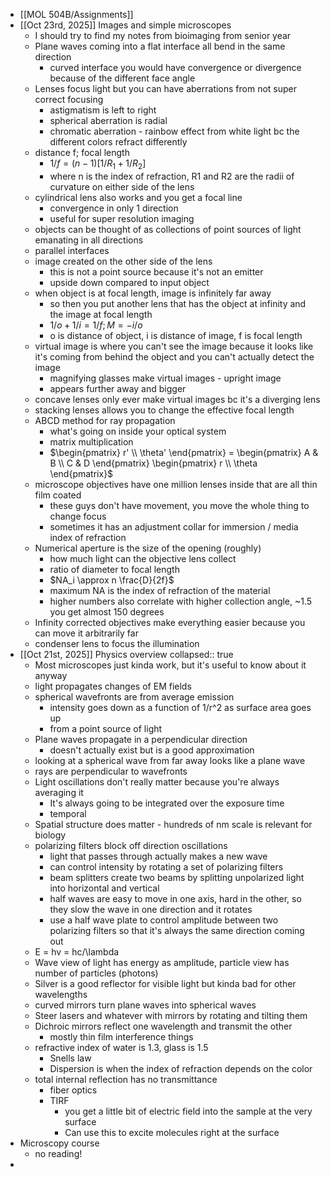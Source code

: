 - [[MOL 504B/Assignments]]
- [[Oct 23rd, 2025]] Images and simple microscopes
	- I should try to find my notes from bioimaging from senior year
	- Plane waves coming into a flat interface all bend in the same direction
		- curved interface you would have convergence or divergence because of the different face angle
	- Lenses focus light but you can have aberrations from not super correct focusing
		- astigmatism is left to right
		- spherical aberration is radial
		- chromatic aberration - rainbow effect from white light bc the different colors refract differently
	- distance f; focal length
		- $1/f = (n-1)[1/R_1 + 1/R_2]$
		- where n is the index of refraction, R1 and R2 are the radii of curvature on either side of the lens
	- cylindrical lens also works and you get a focal line
		- convergence in only 1 direction
		- useful for super resolution imaging
	- objects can be thought of as collections of point sources of light emanating in all directions
	- parallel interfaces
	- image created on the other side of the lens
		- this is not a point source because it's not an emitter
		- upside down compared to input object
	- when object is at focal length, image is infinitely far away
		- so then you put another lens that has the object at infinity and the image at focal length
		- $1/o + 1/i = 1/f; M = -i/o$
		- o is distance of object, i is distance of image, f is focal length
	- virtual image is where you can't see the image because it looks like it's coming from behind the object and you can't actually detect the image
		- magnifying glasses make virtual images - upright image
		- appears further away and bigger
	- concave lenses only ever make virtual images bc it's a diverging lens
	- stacking lenses allows you to change the effective focal length
	- ABCD method for ray propagation
		- what's going on inside your optical system
		- matrix multiplication
		- $\begin{pmatrix} r' \\ \theta'  \end{pmatrix} = \begin{pmatrix} A & B \\ C & D \end{pmatrix} \begin{pmatrix} r \\ \theta \end{pmatrix}$
	- microscope objectives have one million lenses inside that are all thin film coated
		- these guys don't have movement, you move the whole thing to change focus
		- sometimes it has an adjustment collar for immersion / media index of refraction
	- Numerical aperture is the size of the opening (roughly)
		- how much light can the objective lens collect
		- ratio of diameter to focal length
		- $NA_i \approx n \frac{D}{2f}$
		- maximum NA is the index of refraction of the material
		- higher numbers also correlate with higher collection angle, ~1.5 you get almost 150 degrees
	- Infinity corrected objectives make everything easier because you can move it arbitrarily far
	- condenser lens to focus the illumination
- [[Oct 21st, 2025]] Physics overview
  collapsed:: true
	- Most microscopes just kinda work, but it's useful to know about it anyway
	- light propagates changes of EM fields
	- spherical wavefronts are from average emission
		- intensity goes down as a function of 1/r^2 as surface area goes up
		- from a point source of light
	- Plane waves propagate in a perpendicular direction
		- doesn't actually exist but is a good approximation
	- looking at a spherical wave from far away looks like a plane wave
	- rays are perpendicular to wavefronts
	- Light oscillations don't really matter because you're always averaging it
		- It's always going to be integrated over the exposure time
		- temporal
	- Spatial structure does matter - hundreds of nm scale is relevant for biology
	- polarizing filters block off direction oscillations
		- light that passes through actually makes a new wave
		- can control intensity by rotating a set of polarizing filters
		- beam splitters create two beams by splitting unpolarized light into horizontal and vertical
		- half waves are easy to move in one axis, hard in the other, so they slow the wave in one direction and it rotates
		- use a half wave plate to control amplitude between two polarizing filters so that it's always the same direction coming out
	- E = hv = hc/\lambda
	- Wave view of light has energy as amplitude, particle view has number of particles (photons)
	- Silver is a good reflector for visible light but kinda bad for other wavelengths
	- curved mirrors turn plane waves into spherical waves
	- Steer lasers and whatever with mirrors by rotating and tilting them
	- Dichroic mirrors reflect one wavelength and transmit the other
		- mostly thin film interference things
	- refractive index of water is 1.3, glass is 1.5
		- Snells law
		- Dispersion is when the index of refraction depends on the color
	- total internal reflection has no transmittance
		- fiber optics
		- TIRF
			- you get a little bit of electric field into the sample at the very surface
			- Can use this to excite molecules right at the surface
- Microscopy course
	- no reading!
-